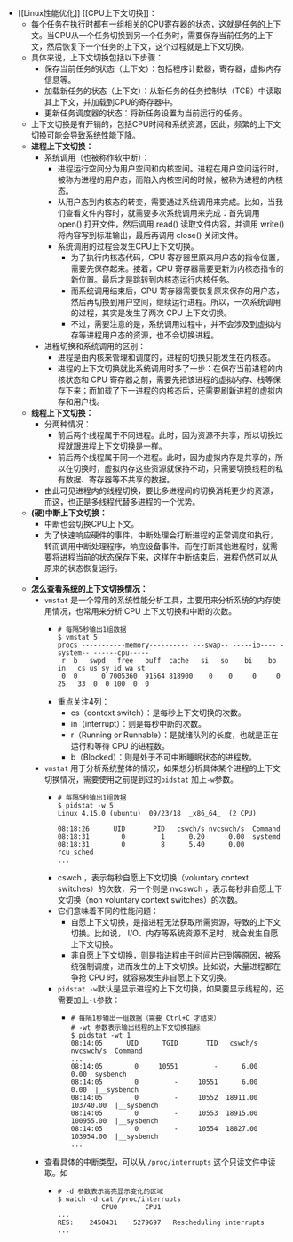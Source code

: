 - [[Linux性能优化]] [[CPU上下文切换]]：
	- 每个任务在执行时都有一组相关的CPU寄存器的状态，这就是任务的上下文。当CPU从一个任务切换到另一个任务时，需要保存当前任务的上下文，然后恢复下一个任务的上下文，这个过程就是上下文切换。
	- 具体来说，上下文切换包括以下步骤：
		- 保存当前任务的状态（上下文）：包括程序计数器，寄存器，虚拟内存信息等。
		- 加载新任务的状态（上下文）：从新任务的任务控制块（TCB）中读取其上下文，并加载到CPU的寄存器中。
		- 更新任务调度器的状态：将新任务设置为当前运行的任务。
	- 上下文切换是有开销的，包括CPU时间和系统资源，因此，频繁的上下文切换可能会导致系统性能下降。
	- **进程上下文切换：**
		- 系统调用（也被称作软中断）：
			- 进程运行空间分为用户空间和内核空间。进程在用户空间运行时，被称为进程的用户态，而陷入内核空间的时候，被称为进程的内核态。
			- 从用户态到内核态的转变，需要通过系统调用来完成。比如，当我们查看文件内容时，就需要多次系统调用来完成：首先调用 open() 打开文件，然后调用 read() 读取文件内容，并调用 write() 将内容写到标准输出，最后再调用 close() 关闭文件。
			- 系统调用的过程会发生CPU上下文切换。
				- 为了执行内核态代码，CPU 寄存器里原来用户态的指令位置，需要先保存起来。接着，CPU 寄存器需要更新为内核态指令的新位置。最后才是跳转到内核态运行内核任务。
				- 而系统调用结束后，CPU 寄存器需要恢复原来保存的用户态，然后再切换到用户空间，继续运行进程。所以，一次系统调用的过程，其实是发生了两次 CPU 上下文切换。
				- 不过，需要注意的是，系统调用过程中，并不会涉及到虚拟内存等进程用户态的资源，也不会切换进程。
		- 进程切换和系统调用的区别：
			- 进程是由内核来管理和调度的，进程的切换只能发生在内核态。
			- 进程的上下文切换就比系统调用时多了一步：在保存当前进程的内核状态和 CPU 寄存器之前，需要先把该进程的虚拟内存、栈等保存下来；而加载了下一进程的内核态后，还需要刷新进程的虚拟内存和用户栈。
	- **线程上下文切换：**
		- 分两种情况：
			- 前后两个线程属于不同进程。此时，因为资源不共享，所以切换过程就跟进程上下文切换是一样。
			- 前后两个线程属于同一个进程。此时，因为虚拟内存是共享的，所以在切换时，虚拟内存这些资源就保持不动，只需要切换线程的私有数据、寄存器等不共享的数据。
		- 由此可见进程内的线程切换，要比多进程间的切换消耗更少的资源，而这，也正是多线程代替多进程的一个优势。
	- **(硬)中断上下文切换：**
		- 中断也会切换CPU上下文。
		- 为了快速响应硬件的事件，中断处理会打断进程的正常调度和执行，转而调用中断处理程序，响应设备事件。而在打断其他进程时，就需要将进程当前的状态保存下来，这样在中断结束后，进程仍然可以从原来的状态恢复运行。
		-
	- **怎么查看系统的上下文切换情况：**
		- `vmstat` 是一个常用的系统性能分析工具，主要用来分析系统的内存使用情况，也常用来分析 CPU 上下文切换和中断的次数。
			- ```
			  # 每隔5秒输出1组数据
			  $ vmstat 5
			  procs -----------memory---------- ---swap-- -----io---- -system-- ------cpu-----
			   r  b   swpd   free   buff  cache   si   so    bi    bo   in   cs us sy id wa st
			   0  0      0 7005360  91564 818900    0    0     0     0   25   33  0  0 100  0  0
			  ```
			- 重点关注4列：
				- cs（context switch）：是每秒上下文切换的次数。
				- in（interrupt）：则是每秒中断的次数。
				- r（Running or Runnable）：是就绪队列的长度，也就是正在运行和等待 CPU 的进程数。
				- b（Blocked）：则是处于不可中断睡眠状态的进程数。
		- `vmstat` 用于分析系统整体的情况，如果想分析具体某个进程的上下文切换情况，需要使用之前提到过的`pidstat` 加上`-w`参数。
			- ```
			  # 每隔5秒输出1组数据
			  $ pidstat -w 5
			  Linux 4.15.0 (ubuntu)  09/23/18  _x86_64_  (2 CPU)
			  
			  08:18:26      UID       PID   cswch/s nvcswch/s  Command
			  08:18:31        0         1      0.20      0.00  systemd
			  08:18:31        0         8      5.40      0.00  rcu_sched
			  ...
			  ```
			- cswch ，表示每秒自愿上下文切换（voluntary context switches）的次数，另一个则是 nvcswch ，表示每秒非自愿上下文切换（non voluntary context switches）的次数。
			- 它们意味着不同的性能问题：
				- 自愿上下文切换，是指进程无法获取所需资源，导致的上下文切换。比如说， I/O、内存等系统资源不足时，就会发生自愿上下文切换。
				- 非自愿上下文切换，则是指进程由于时间片已到等原因，被系统强制调度，进而发生的上下文切换。比如说，大量进程都在争抢 CPU 时，就容易发生非自愿上下文切换。
			- `pidstat -w`默认是显示进程的上下文切换，如果要显示线程的，还需要加上`-t`参数：
				- ```
				  # 每隔1秒输出一组数据（需要 Ctrl+C 才结束）
				  # -wt 参数表示输出线程的上下文切换指标
				  $ pidstat -wt 1
				  08:14:05      UID      TGID       TID   cswch/s nvcswch/s  Command
				  ...
				  08:14:05        0     10551         -      6.00      0.00  sysbench
				  08:14:05        0         -     10551      6.00      0.00  |__sysbench
				  08:14:05        0         -     10552  18911.00 103740.00  |__sysbench
				  08:14:05        0         -     10553  18915.00 100955.00  |__sysbench
				  08:14:05        0         -     10554  18827.00 103954.00  |__sysbench
				  ...
				  ```
		- 查看具体的中断类型，可以从 `/proc/interrupts` 这个只读文件中读取。如
			- ```
			  # -d 参数表示高亮显示变化的区域
			  $ watch -d cat /proc/interrupts
			             CPU0       CPU1
			  ...
			  RES:    2450431    5279697   Rescheduling interrupts
			  ...
			  ```